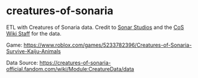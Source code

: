 # creatures-of-sonaria
ETL with Creatures of Sonaria data. Credit to [Sonar Studios](https://www.roblox.com/groups/2919215) and the [CoS Wiki Staff](https://creatures-of-sonaria-official.fandom.com/wiki/Template:Main-StaffList) for the data.

Game: https://www.roblox.com/games/5233782396/Creatures-of-Sonaria-Survive-Kaiju-Animals

Data Source: https://creatures-of-sonaria-official.fandom.com/wiki/Module:CreatureData/data
